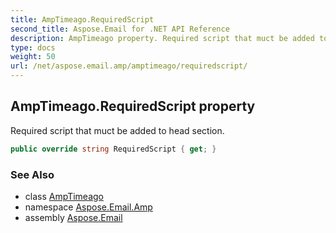 ```yaml
---
title: AmpTimeago.RequiredScript
second_title: Aspose.Email for .NET API Reference
description: AmpTimeago property. Required script that muct be added to head section
type: docs
weight: 50
url: /net/aspose.email.amp/amptimeago/requiredscript/
---
```

## AmpTimeago.RequiredScript property

Required script that muct be added to head section.

```csharp
public override string RequiredScript { get; }
```

### See Also

* class [AmpTimeago](../)
* namespace [Aspose.Email.Amp](../../amptimeago/)
* assembly [Aspose.Email](../../../)


